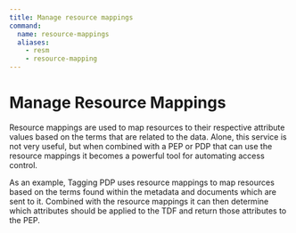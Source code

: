 ```yaml
---
title: Manage resource mappings
command:
  name: resource-mappings
  aliases:
    - resm
    - resource-mapping
---
```


# Manage Resource Mappings

Resource mappings are used to map resources to their respective attribute values based on the terms
that are related to the data. Alone, this service is not very useful, but when combined with a PEP
or PDP that can use the resource mappings it becomes a powerful tool for automating access control.

As an example, Tagging PDP uses resource mappings to map resources based on the terms found within
the metadata and documents which are sent to it. Combined with the resource mappings it can then
determine which attributes should be applied to the TDF and return those attributes to the PEP.
